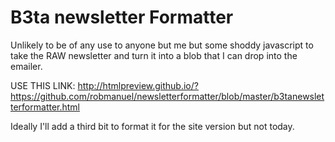 # B3ta newsletter Formatter 

Unlikely to be of any use to anyone but me but some shoddy javascript to take the RAW newsletter and turn it into a blob that I can drop into the emailer.

USE THIS LINK:
http://htmlpreview.github.io/?https://github.com/robmanuel/newsletterformatter/blob/master/b3tanewsletterformatter.html

Ideally I'll add a third bit to format it for the site version but not today.
